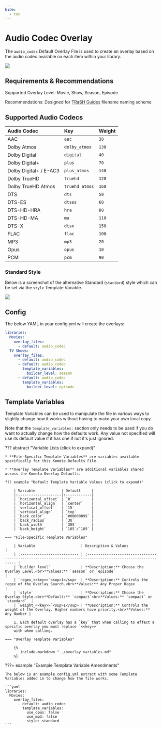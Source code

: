 ```yaml
---
hide:
  - toc
---
```

# Audio Codec Overlay

The `audio_codec` Default Overlay File is used to create an overlay based on the audio codec available on each item 
within your library.

![](images/audio_codec.png)

## Requirements & Recommendations

Supported Overlay Level: Movie, Show, Season, Episode

Recommendations: Designed for [TRaSH Guides](https://trash-guides.info/) filename naming scheme

## Supported Audio Codecs

| Audio Codec            | Key            | Weight |
| :--------------------- | :------------- | :----- |
| AAC                    | `aac`          | `30`   |
| Dolby Atmos            | `dolby_atmos`  | `130`  |
| Dolby Digital          | `digital`      | `40`   |
| Dolby Digital+         | `plus`         | `70`   |
| Dolby Digital+ / E-AC3 | `plus_atmos`   | `140`  |
| Dolby TrueHD           | `truehd`       | `120`  |
| Dolby TrueHD Atmos     | `truehd_atmos` | `160`  |
| DTS                    | `dts`          | `50`   |
| DTS-ES                 | `dtses`        | `60`   |
| DTS-HD-HRA             | `hra`          | `80`   |
| DTS-HD-MA              | `ma`           | `110`  |
| DTS-X                  | `dtsx`         | `150`  |
| FLAC                   | `flac`         | `100`  |
| MP3                    | `mp3`          | `20`   |
| Opus                   | `opus`         | `10`   |
| PCM                    | `pcm`          | `90`   |

### Standard Style

Below is a screenshot of the alternative Standard (`standard`) style which can be set via the `style` Template Variable.

![](images/audio_codec2.png)

## Config

The below YAML in your config.yml will create the overlays:

```yaml
libraries:
  Movies:
    overlay_files:
      - default: audio_codec
  TV Shows:
    overlay_files:
      - default: audio_codec
      - default: audio_codec
        template_variables:
          builder_level: season
      - default: audio_codec
        template_variables:
          builder_level: episode
```

## Template Variables

Template Variables can be used to manipulate the file in various ways to slightly change how it works without having to 
make your own local copy.

Note that the `template_variables:` section only needs to be used if you do want to actually change how the defaults 
work. Any value not specified will use its default value if it has one if not it's just ignored.

??? abstract "Variable Lists (click to expand)"

    * **File-Specific Template Variables** are variables available specifically for this Kometa Defaults File.

    * **Overlay Template Variables** are additional variables shared across the Kometa Overlay Defaults.

    ??? example "Default Template Variable Values (click to expand)"

        | Variable            | Default     |
        |:--------------------|:------------|
        | `horizontal_offset` | `0`         |
        | `horizontal_align`  | `center`    |
        | `vertical_offset`   | `15`        |
        | `vertical_align`    | `top`       |
        | `back_color`        | `#00000099` |
        | `back_radius`       | `30`        |
        | `back_width`        | `305`       |
        | `back_height`       | `105`/`189` |
        
    === "File-Specific Template Variables"

        | Variable                     | Description & Values                                                                                         |
        | :--------------------------- | :----------------------------------------------------------------------------------------------------------- |
        | `builder_level`              | **Description:** Choose the Overlay Level.<br>**Values:** `season` or `episode`                              |
        | `regex_<<key>>`<sup>1</sup>  | **Description:** Controls the regex of the Overlay Search.<br>**Values:** Any Proper Regex                   |
        | `style`                      | **Description:** Choose the Overlay Style.<br>**Default:** `compact`<br>**Values:** `compact` or `standard`  |
        | `weight_<<key>>`<sup>1</sup> | **Description:** Controls the weight of the Overlay. Higher numbers have priority.<br>**Values:** Any Number |

        1. Each default overlay has a `key` that when calling to effect a specific overlay you must replace `<<key>>` 
        with when calling.

    === "Overlay Template Variables"

        {%
           include-markdown "../overlay_variables.md"
        %}
    
???+ example "Example Template Variable Amendments"

    The below is an example config.yml extract with some Template Variables added in to change how the file works.
    
    ```yaml
    libraries:
      Movies:
        overlay_files:
          - default: audio_codec
            template_variables:
              use_opus: false
              use_mp3: false
              style: standard
    ```
